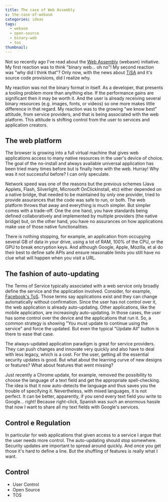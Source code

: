 ```yaml
---
title: The case of Web Assembly
s: the-case-of-webasm
categories: ideas
tags:
  - webasm
  - open-source
  - binary-web
  - tos
thumbnail:
---
```


Not so recently ago I've read about the [Web Assembly][1] (webasm) initiative. My first 
reaction was to think "binary web... oh no"! My second reaction was "why did I think 
that"? Only now, with the news about [TiSA][2] and it's source code provisions, did I 
realize why.

My reaction was not the binary format in itself. As a developer, that presents a tooling 
problem more than anything else. If the performance gains are significant then it may be 
worth it. And the user is already receiving several binary resources (e.g. images, fonts, 
or videos) so one more makes little difference in that regard. My reaction was to the 
growing "we know best" attitude, from service providers, and that is being associated with 
the web platform. This attitude is shifting control from the user to services and 
application creators.

The web platform
----------------

The browser is growing into a full virtual machine that gives web applications access to 
many native resources in the user's device of choice. The goal of the no-install and 
always available universal application has been tried many times before but is finally 
here with the web. Hurray! Why was it not successful before? I can only speculate.

Network speed was one of the reasons but the previous schemes (Java Applets, Flash, 
Silverlight, Microsoft OnClickInstall, etc) either depended on a native bridge, that 
needed to be maintained by only one provider, tried to provide assurances that the code 
was safe to run, or both. The web platform throws that away and everything is much 
simpler. But simpler comes with a trade-off. One the one hand, you have standards being 
defined collaboratively and implemented by multiple providers (the native bridge) but, on 
the other hand, you have no assurances on how applications make use of those native 
functionalities.

There is nothing stopping, for example, an application from occupying several GB of data 
in your drive, using a lot of RAM,  100% of the CPU, or the GPU to break encryption keys. 
And although Google, Apple, Mozilla, et al do their best to define safe APIs and ensure 
reasonable limits you still have no clue what will happen when you visit a URL.

The fashion of auto-updating
----------------------------

The Terms of Service typically associated with a web service only broadly define the service
and the application involved. Consider, for example, [Facebook's ToS][3]. Those terms say applications exist and they can change automatically without confirmation. Since the user
has not control over it, the web application is already auto-updating. Other applications,
like the mobile application, are increasingly auto-updating. In those cases, the user has
some control over the device and the applications that run it. So, a common strategy is
showing "You must update to continue using the service" and force the updated. But even the
typical "Update All" button is there to ease that case.

The always-updated application paradigm is great for service providers. They can push
changes and innovate very quickly and also have to deal with less legacy, which is a cost.
For the user, getting all the essential security updates is good. But what about the
learning curve of new designs or features? What about features that went missing?

Just recently a Chrome update, for example, removed the possibility to choose the language
of a text field and get the appropriate spell-checking. The idea is that it now auto-detects
the language and thus saves you the trouble of specifying it. Nevertheless, with mixed 
languages, it is not perfect. It can be better, apparently, if you send every text field you write to Google... right! Because right-click, Spanish was such an enormous hassle that
now I want to share all my text fields with Google's services.

Control e Regulation
--------------------

In particular for web applications that given access to a service I argue that the user 
needs more control. The auto-updating should stop somewhere. Security updates are important
to spread around quickly. And once you get those it's hard to define a line. But the 
shuffling of features is really what I want.

Control
-------

- User Control
- Open Source
- TOS

[1]: https://www.w3.org/community/webassembly/
[2]: https://en.wikipedia.org/wiki/Trade_in_Services_Agreement
[3]: https://www.facebook.com/legal/terms